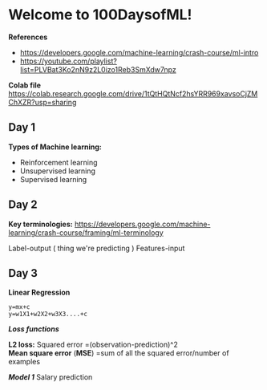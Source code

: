 # Welcome to 100DaysofML!
**References**
 - https://developers.google.com/machine-learning/crash-course/ml-intro
 - https://youtube.com/playlist?list=PLVBat3Ko2nN9z2L0izo1Reb3SmXdw7npz

**Colab file**
https://colab.research.google.com/drive/1tQtHQtNcf2hsYRR969xavsoCjZMChXZR?usp=sharing


## Day 1
**Types of Machine learning:**

 - Reinforcement learning
 - Unsupervised learning
 - Supervised learning

## Day 2
**Key terminologies:**
https://developers.google.com/machine-learning/crash-course/framing/ml-terminology

Label-output ( thing we're predicting )
Features-input

## Day 3
**Linear Regression**

    y=mx+c
    y=w1X1+w2X2+w3X3....+c

 ***Loss functions***
 
 **L2 loss:**
 Squared error
    =(observation-prediction)^2  
**Mean square error** (**MSE**)
    =sum of all the squared error/number of examples
    
***Model 1***
Salary prediction

